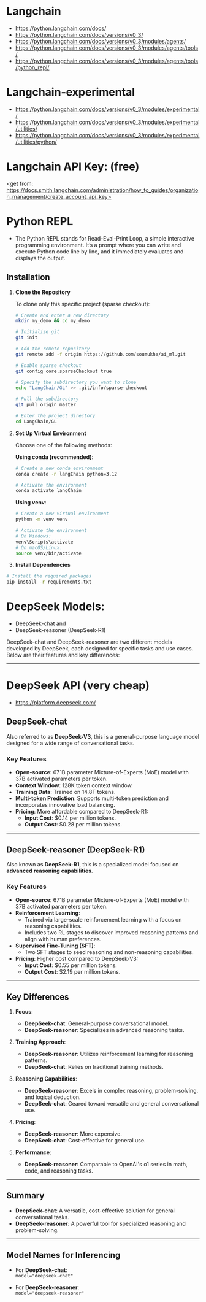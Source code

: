 # Langchain
- https://python.langchain.com/docs/
- https://python.langchain.com/docs/versions/v0_3/
- https://python.langchain.com/docs/versions/v0_3/modules/agents/
- https://python.langchain.com/docs/versions/v0_3/modules/agents/tools/
- https://python.langchain.com/docs/versions/v0_3/modules/agents/tools/python_repl/

# Langchain-experimental
- https://python.langchain.com/docs/versions/v0_3/modules/experimental/
- https://python.langchain.com/docs/versions/v0_3/modules/experimental/utilities/
- https://python.langchain.com/docs/versions/v0_3/modules/experimental/utilities/python/

# Langchain API Key: (free)
<get from: https://docs.smith.langchain.com/administration/how_to_guides/organization_management/create_account_api_key>


# Python REPL
- The Python REPL stands for Read-Eval-Print Loop, a simple interactive programming environment. It’s a prompt where you can write and execute Python code line by line, and it immediately evaluates and displays the output.


## Installation

1. **Clone the Repository**

   To clone only this specific project (sparse checkout):
   ```bash
   # Create and enter a new directory
   mkdir my_demo && cd my_demo

   # Initialize git
   git init

   # Add the remote repository
   git remote add -f origin https://github.com/soumukhe/ai_ml.git

   # Enable sparse checkout
   git config core.sparseCheckout true

   # Specify the subdirectory you want to clone
   echo "LangChain/GL" >> .git/info/sparse-checkout

   # Pull the subdirectory
   git pull origin master

   # Enter the project directory
   cd LangChain/GL
   ```

2. **Set Up Virtual Environment**

   Choose one of the following methods:

   **Using conda (recommended)**:
   ```bash
   # Create a new conda environment
   conda create -n langChain python=3.12
   
   # Activate the environment
   conda activate langChain
   ```

   **Using venv**:
   ```bash
   # Create a new virtual environment
   python -m venv venv
   
   # Activate the environment
   # On Windows:
   venv\Scripts\activate
   # On macOS/Linux:
   source venv/bin/activate
   ```

3. **Install Dependencies**
```bash
# Install the required packages
pip install -r requirements.txt
```

# DeepSeek Models: 
- DeepSeek-chat and
- DeepSeek-reasoner (DeepSeek-R1)

DeepSeek-chat and DeepSeek-reasoner are two different models developed by DeepSeek, each designed for specific tasks and use cases. Below are their features and key differences:

---

# DeepSeek API (very cheap)
- https://platform.deepseek.com/

## **DeepSeek-chat**
Also referred to as **DeepSeek-V3**, this is a general-purpose language model designed for a wide range of conversational tasks.

### **Key Features**
- **Open-source**: 671B parameter Mixture-of-Experts (MoE) model with 37B activated parameters per token.
- **Context Window**: 128K token context window.
- **Training Data**: Trained on 14.8T tokens.
- **Multi-token Prediction**: Supports multi-token prediction and incorporates innovative load balancing.
- **Pricing**: More affordable compared to DeepSeek-R1:
  - **Input Cost**: $0.14 per million tokens.
  - **Output Cost**: $0.28 per million tokens.

---

## **DeepSeek-reasoner (DeepSeek-R1)**
Also known as **DeepSeek-R1**, this is a specialized model focused on **advanced reasoning capabilities**.

### **Key Features**
- **Open-source**: 671B parameter Mixture-of-Experts (MoE) model with 37B activated parameters per token.
- **Reinforcement Learning**:
  - Trained via large-scale reinforcement learning with a focus on reasoning capabilities.
  - Includes two RL stages to discover improved reasoning patterns and align with human preferences.
- **Supervised Fine-Tuning (SFT)**:
  - Two SFT stages to seed reasoning and non-reasoning capabilities.
- **Pricing**: Higher cost compared to DeepSeek-V3:
  - **Input Cost**: $0.55 per million tokens.
  - **Output Cost**: $2.19 per million tokens.

---

## **Key Differences**
1. **Focus**:  
   - **DeepSeek-chat**: General-purpose conversational model.  
   - **DeepSeek-reasoner**: Specializes in advanced reasoning tasks.

2. **Training Approach**:  
   - **DeepSeek-reasoner**: Utilizes reinforcement learning for reasoning patterns.  
   - **DeepSeek-chat**: Relies on traditional training methods.

3. **Reasoning Capabilities**:  
   - **DeepSeek-reasoner**: Excels in complex reasoning, problem-solving, and logical deduction.  
   - **DeepSeek-chat**: Geared toward versatile and general conversational use.

4. **Pricing**:  
   - **DeepSeek-reasoner**: More expensive.  
   - **DeepSeek-chat**: Cost-effective for general use.

5. **Performance**:  
   - **DeepSeek-reasoner**: Comparable to OpenAI's o1 series in math, code, and reasoning tasks.

---

## **Summary**
- **DeepSeek-chat**: A versatile, cost-effective solution for general conversational tasks.  
- **DeepSeek-reasoner**: A powerful tool for specialized reasoning and problem-solving.

---

## **Model Names for Inferencing**
- For **DeepSeek-chat**:  
  `model="deepseek-chat"`

- For **DeepSeek-reasoner**:  
  `model="deepseek-reasoner"`

